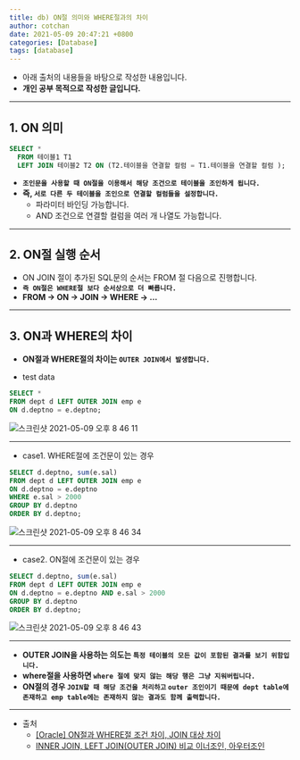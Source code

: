 ```yaml
---
title: db) ON절 의미와 WHERE절과의 차이
author: cotchan 
date: 2021-05-09 20:47:21 +0800 
categories: [Database]
tags: [database]
---
```


+ 아래 출처의 내용들을 바탕으로 작성한 내용입니다.    
+ **개인 공부 목적으로 작성한 글입니다.**

---

## 1. ON 의미

```sql
SELECT * 
  FROM 테이블1 T1 
  LEFT JOIN 테이블2 T2 ON (T2.테이블을 연결할 컬럼 = T1.테이블을 연결할 컬럼 );
```

+ **`조인문을 사용할 때 ON절을 이용해서 해당 조건으로 테이블을 조인하게 됩니다.`**
+ **즉, `서로 다른 두 테이블을 조인으로 연결할 컬럼들을 설정합니다.`**
  + 파라미터 바인딩 가능합니다.
  + AND 조건으로 연결할 컬럼을 여러 개 나열도 가능합니다.

---

## 2. ON절 실행 순서

+ ON JOIN 절이 추가된 SQL문의 순서는 FROM 절 다음으로 진행합니다. 
+ **`즉 ON절은 WHERE절 보다 순서상으로 더 빠릅니다.`**
+ **FROM -> ON -> JOIN -> WHERE -> ...**

---

## 3. ON과 WHERE의 차이

+ **ON절과 WHERE절의 차이는 `OUTER JOIN에서 발생합니다.`**

+ test data

```sql
SELECT *
FROM dept d LEFT OUTER JOIN emp e
ON d.deptno = e.deptno;
```

![스크린샷 2021-05-09 오후 8 46 11](https://user-images.githubusercontent.com/75410527/117571077-f64c1200-b107-11eb-8775-3da3312b681c.png)

---

+ case1. WHERE절에 조건문이 있는 경우

```sql
SELECT d.deptno, sum(e.sal)
FROM dept d LEFT OUTER JOIN emp e
ON d.deptno = e.deptno
WHERE e.sal > 2000
GROUP BY d.deptno
ORDER BY d.deptno;
```

![스크린샷 2021-05-09 오후 8 46 34](https://user-images.githubusercontent.com/75410527/117571083-fd732000-b107-11eb-9119-5488b0dfa064.png)

---

+ case2. ON절에 조건문이 있는 경우

```sql
SELECT d.deptno, sum(e.sal)
FROM dept d LEFT OUTER JOIN emp e
ON d.deptno = e.deptno AND e.sal > 2000
GROUP BY d.deptno
ORDER BY d.deptno;
```

![스크린샷 2021-05-09 오후 8 46 43](https://user-images.githubusercontent.com/75410527/117571088-019f3d80-b108-11eb-880a-83d79a0f3653.png)

---

+ **OUTER JOIN을 사용하는 의도는 `특정 테이블의 모든 값이 포함된 결과를 보기 위함입니다.`**
+ **where절을 사용하면 `where 절에 맞지 않는 해당 행은 그냥 지워버립니다.`**
+ **ON절의 경우 `JOIN할 때 해당 조건을 처리하고` `outer 조인이기 때문에 dept table에 존재하고 emp table에는 존재하지 않는 결과도 함께 출력합니다.`**

---
+ 출처
    + [[Oracle] ON절과 WHERE절 조건 차이, JOIN 대상 차이](https://myjamong.tistory.com/229)
    + [INNER JOIN, LEFT JOIN(OUTER JOIN) 비교 이너조인, 아우터조인](https://aljjabaegi.tistory.com/13)
